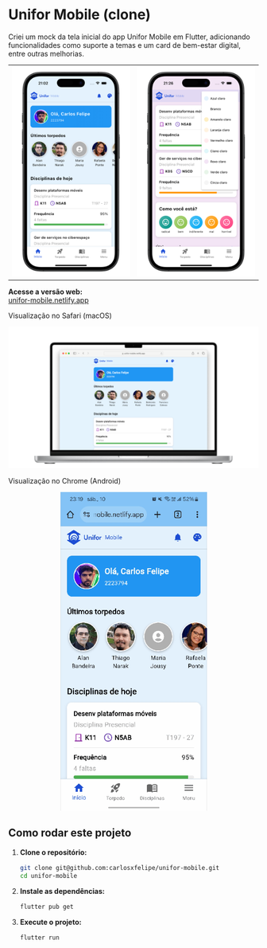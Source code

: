 # Unifor Mobile (clone)

Criei um mock da tela inicial do app Unifor Mobile em Flutter, adicionando funcionalidades como suporte a temas e um card de bem-estar digital, entre outras melhorias.

<p align="center">
  <table>
    <tr>
      <td><img src="./screenshots/460shots_so.png" alt="Tela 1" width="300"/></td>
      <td><img src="./screenshots/872shots_so.png" alt="Tela 2" width="300"/></td>
    </tr>
  </table>
</p>

**Acesse a versão web:**  
[unifor-mobile.netlify.app](https://unifor-mobile.netlify.app/)

Visualização no Safari (macOS)

<p align="center">
  <img src="./screenshots/583shots_so.png" alt="Preview do Projeto" />
</p>

Visualização no Chrome (Android)

<p align="center">
  <img src="./screenshots/20250510_232210.gif" alt="Preview do Projeto"  />
</p>

## Como rodar este projeto

1. **Clone o repositório:**

   ```bash
   git clone git@github.com:carlosxfelipe/unifor-mobile.git
   cd unifor-mobile
   ```

2. **Instale as dependências:**

   ```bash
   flutter pub get
   ```

3. **Execute o projeto:**

   ```bash
   flutter run
   ```
